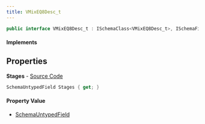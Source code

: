 ```yaml
---
title: VMixEQ8Desc_t
---
```


```csharp
public interface VMixEQ8Desc_t : ISchemaClass<VMixEQ8Desc_t>, ISchemaField, ISchemaClass, INativeHandle
```

#### Implements

## Properties

**Stages** - [Source Code](https://github.com/swiftly-solution/swiftlys2/blob/master/managed/src/SwiftlyS2.Generated/Schemas/Interfaces/VMixEQ8Desc_t.cs#L17)

```csharp
SchemaUntypedField Stages { get; }
```

#### Property Value

- [SchemaUntypedField](/docs/api/shared/schemas/schemauntypedfield)

